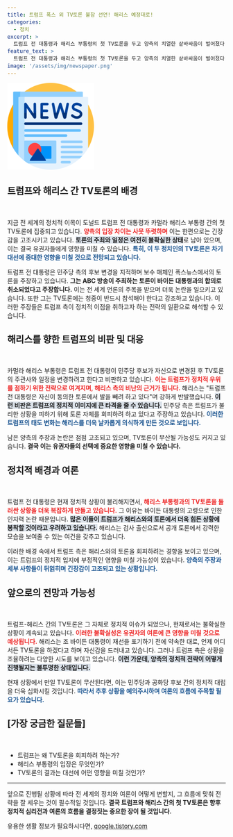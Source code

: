 ```yaml
---
title: 트럼프 폭스 외 TV토론 불참 선언! 해리스 예정대로!
categories:
  - 정치
excerpt: >
  트럼프 전 대통령과 해리스 부통령의 첫 TV토론을 두고 양측의 치열한 샅바싸움이 벌어졌다. 트럼프는 TV토론 주관사 변경과 청중 유치를 요구하며 회피 의도를 드러내고, 해리스는 그를 강하게 비판했다. 과연 두 정치 지도자의 대결은 성사될 수 있을까?
feature_text: >
  트럼프 전 대통령과 해리스 부통령의 첫 TV토론을 두고 양측의 치열한 샅바싸움이 벌어졌다. 트럼프는 TV토론 주관사 변경과 청중 유치를 요구하며 회피 의도를 드러내고, 해리스는 그를 강하게 비판했다. 과연 두 정치 지도자의 대결은 성사될 수 있을까?
image: '/assets/img/newspaper.png'
---
```


<p><img src="/assets/img/newspaper.png" alt="kimp 속보" /></p>

<h2 data-ke-size="size26">트럼프와 해리스 간 TV토론의 배경</h2>

<p data-ke-size="size16">&nbsp;</p>

<p>지금 전 세계의 정치적 이목이 도널드 트럼프 전 대통령과 카멀라 해리스 부통령 간의 첫 TV토론에 집중되고 있습니다. <b><span style="color: #ee2323;">양측의 입장 차이는 사뭇 뚜렷하며</span></b> 이는 한편으로는 긴장감을 고조시키고 있습니다. <b><span style="background-color: #21538527;">토론의 주최와 일정은 여전히 불확실한 상태</span></b>로 남아 있으며, 이는 결국 유권자들에게 영향을 미칠 수 있습니다. <b><span style="color: #1a5490;">특히, 이 두 정치인의 TV토론은 차기 대선에 중대한 영향을 미칠 것으로 전망되고 있습니다.</span></b></p>

<p>트럼프 전 대통령은 민주당 측의 후보 변경을 지적하며 보수 매체인 폭스뉴스에서의 토론을 주장하고 있습니다. <b>그는 ABC 방송이 주최하는 토론이 바이든 대통령과의 합의로 취소되었다고 주장합니다.</b> 이는 전 세계 언론의 주목을 받으며 더욱 논란을 일으키고 있습니다. 또한 그는 TV토론에는 청중이 반드시 참석해야 한다고 강조하고 있습니다. 이러한 주장들은 트럼프 측이 정치적 이점을 취하고자 하는 전략의 일환으로 해석할 수 있습니다. </p>

<h2 data-ke-size="size26">해리스를 향한 트럼프의 비판 및 대응</h2>

<p data-ke-size="size16">&nbsp;</p>

<p>카멀라 해리스 부통령은 트럼프 전 대통령이 민주당 후보가 자신으로 변경된 후 TV토론의 주관사와 일정을 변경하려고 한다고 비판하고 있습니다. <b><span style="color: #ee2323;">이는 트럼프가 정치적 우위를 점하기 위한 전략으로 여겨지며, 해리스 측의 비난의 근거가 됩니다.</span></b> 해리스는 "트럼프 전 대통령은 자신이 동의한 토론에서 발을 빼려 하고 있다"며 강하게 반발했습니다. <b><span style="background-color: #21538527;">이런 비판은 트럼프의 정치적 이미지에 큰 타격을 줄 수 있습니다.</span></b> 민주당 측은 트럼프가 불리한 상황을 피하기 위해 토론 자체를 회피하려 하고 있다고 주장하고 있습니다. <b><span style="color: #1a5490;">이러한 트럼프의 태도 변화는 해리스를 더욱 날카롭게 의식하게 만든 것으로 보입니다.</span></b></p>

<p>남은 양측의 주장과 논란은 점점 고조되고 있으며, TV토론이 무산될 가능성도 커지고 있습니다. <b>결국 이는 유권자들의 선택에 중요한 영향을 미칠 수 있습니다.</b></p>

<h2 data-ke-size="size26">정치적 배경과 여론</h2>

<p data-ke-size="size16">&nbsp;</p>

<p>트럼프 전 대통령은 현재 정치적 상황이 불리해지면서, <b><span style="color: #ee2323;">해리스 부통령과의 TV토론을 둘러싼 상황을 더욱 복잡하게 만들고 있습니다.</span></b> 그 이유는 바이든 대통령의 고령으로 인한 인지력 논란 때문입니다. <b><span style="background-color: #21538527;">많은 이들이 트럼프가 해리스와의 토론에서 더욱 힘든 상황에 봉착할 것이라고 우려하고 있습니다.</span></b> 해리스는 검사 출신으로서 공개 토론에서 강력한 모습을 보여줄 수 있는 여건을 갖추고 있습니다. </p>

<p>이러한 배경 속에서 트럼프 측은 해리스와의 토론을 회피하려는 경향을 보이고 있으며, 이는 트럼프의 정치적 입지에 부정적인 영향을 미칠 가능성이 있습니다. <b><span style="color: #1a5490;">양측의 주장과 세부 사항들이 뒤얽히며 긴장감이 고조되고 있는 상황입니다.</span></b></p>

<h2 data-ke-size="size26">앞으로의 전망과 가능성</h2>

<p data-ke-size="size16">&nbsp;</p>

<p>트럼프-해리스 간의 TV토론은 그 자체로 정치적 이슈가 되었으나, 현재로서는 불확실한 상황이 계속되고 있습니다. <b><span style="color: #ee2323;">이러한 불확실성은 유권자의 여론에 큰 영향을 미칠 것으로 예상됩니다.</span></b> 해리스는 조 바이든 대통령이 재선을 포기하기 전에 약속한 대로, 언제 어디서든 TV토론을 하겠다고 하며 자신감을 드러내고 있습니다. 그러나 트럼프 측은 상황을 조율하려는 다양한 시도를 보이고 있습니다. <b><span style="background-color: #21538527;">이런 가운데, 양측의 정치적 전략이 어떻게 진행될지는 불투명한 상태입니다.</span></b> </p>

<p>현재 상황에서 만일 TV토론이 무산된다면, 이는 민주당과 공화당 후보 간의 정치적 대립을 더욱 심화시킬 것입니다. <b><span style="color: #1a5490;">따라서 추후 상황을 예의주시하며 여론의 흐름에 주목할 필요가 있습니다.</span></b></p>

<h2 data-ke-size="size26">[가장 궁금한 질문들]</h2>

<p data-ke-size="size16">&nbsp;</p>

<ul>
    <li>트럼프는 왜 TV토론을 회피하려 하는가?</li>
    <li>해리스 부통령의 입장은 무엇인가?</li>
    <li>TV토론의 결과는 대선에 어떤 영향을 미칠 것인가?</li>
</ul>

<hr>

<p>앞으로 진행될 상황에 따라 전 세계의 정치와 여론이 어떻게 변할지, 그 흐름에 맞춰 전략을 잘 세우는 것이 필수적일 것입니다. <b>결국 트럼프와 해리스 간의 첫 TV토론은 향후 정치적 심리전과 여론의 흐름을 결정짓는 중요한 장이 될 것입니다.</b></p>
유용한 생활 정보가 필요하시다면, <a href="https://qoogle.tistory.com" rel="dofollow">qoogle.tistory.com</a>


